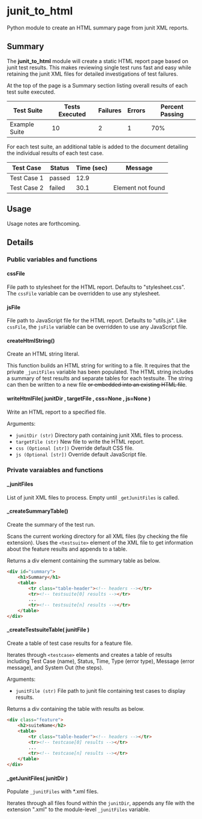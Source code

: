 # junit_to_html
Python module to create an HTML summary page from junit XML reports.

## Summary
The **junit_to_html** module will create a static HTML report page based on junit test results. This
makes reviewing single test runs fast and easy while retaining the junit XML files for detailed
investigations of test failures.

At the top of the page is a Summary section listing overall results of each test suite executed.

| Test Suite    | Tests Executed    | Failures  | Errors    | Percent Passing   |
| ------------- | ----------------- | --------- | --------- | ----------------- |
| Example Suite | 10                | 2         | 1         | 70%               |

For each test suite, an additional table is added to the document detailing the individual results
of each test case.

| Test Case     | Status            | Time (sec)    | Message           |
| ------------- | ----------------- | ------------- | ----------------- |
| Test Case 1   | passed            | 12.9          |                   |
| Test Case 2   | failed            | 30.1          | Element not found |

## Usage
Usage notes are forthcoming.

## Details

### Public variables and functions
#### cssFile
File path to stylesheet for the HTML report. Defaults to "stylesheet.css". The `cssFile` variable
can be overridden to use any stylesheet.

#### jsFile
File path to JavaScript file for the HTML report. Defaults to "utils.js". Like `cssFile`, the
`jsFile` variable can be overridden to use any JavaScript file.

#### createHtmlString()
Create an HTML string literal.

This function builds an HTML string for writing to a file. It requires that the private `_junitFiles`
variable has been populated. The HTML string includes a summary of test results and separate tables
for each testsuite. The string can then be written to a new file ~~or embedded into an existing HTML
file~~.

#### writeHtmlFile( junitDir , targetFile , css=None , js=None )
Write an HTML report to a specified file.

Arguments:
* `junitDir (str)` Directory path containing junit XML files to process.
* `targetFile (str)` New file to write the HTML report.
* `css (Optional [str])` Override default CSS file.
* `js (Optional [str])` Override default JavaScript file.

### Private varaiables and functions
#### _junitFiles
List of junit XML files to process. Empty until `_getJunitFiles` is called.

#### _createSummaryTable()
Create the summary of the test run.

Scans the current working directory for all XML files (by checking the file extension). Uses the
`<testsuite>` element of the XML file to get information about the feature results and appends to
a table.

Returns a div element containing the summary table as below.
```html
<div id="summary">
    <h1>Summary</h1>
    <table>
        <tr class="table-header"><!-- headers --></tr>
        <tr><!-- testsuite[0] results --></tr>
        ...
        <tr><!-- testsuite[n] results --></tr>
    </table>
</div>
```

#### _createTestsuiteTable( junitFile )
Create a table of test case results for a feature file.

Iterates through `<testcase>` elements and creates a table of results including Test Case (name),
Status, Time, Type (error type), Message (error message), and System Out (the steps).

Arguments:
* `junitFile (str)` File path to junit file containing test cases to display results.

Returns a div containing the table with results as below.
```html
<div class="feature">
    <h2>suiteName</h2>
    <table>
        <tr class="table-header"><!-- headers --></tr>
        <tr><!-- testcase[0] results --></tr>
        ...
        <tr><!-- testcase[n] results --></tr>
    </table>
</div>
```

#### _getJunitFiles( junitDir )
Populate `_junitFiles` with *.xml files.

Iterates through all files found within the `junitDir`, appends any file with the extension ".xml"
to the module-level `_junitFiles` variable.
